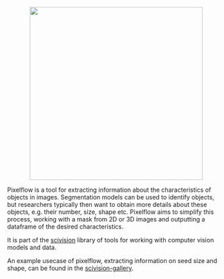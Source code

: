 <p align="center">
  <img src="https://github.com/alan-turing-institute/pixelflow/assets/8217795/c1ccd706-3c6f-4a0a-840e-dff8fd00c282" width=400 />
</p>

Pixelflow is a tool for extracting information about the characteristics of objects in images. Segmentation models can be used to identify objects, but researchers typically then want to obtain more details about these objects, e.g. their number, size, shape etc. Pixelflow aims to simplify this process, working with a mask from 2D or 3D images and outputting a dataframe of the desired characteristics.

It is part of the [scivision](https://sci.vision) library of tools for working with computer vision models and data.

An example usecase of pixelflow, extracting information on seed size and shape, can be found in the [scivision-gallery](https://github.com/scivision-gallery/pixelflow_seed_demo).
